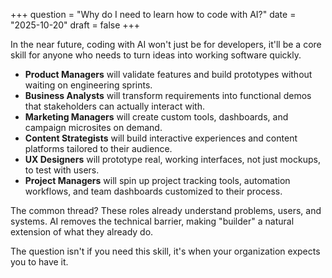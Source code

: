 +++
question = "Why do I need to learn how to code with AI?"
date = "2025-10-20"
draft = false
+++

In the near future, coding with AI won't just be for developers, it'll be a core skill for anyone who needs to turn ideas into working software quickly.

- **Product Managers** will validate features and build prototypes without waiting on engineering sprints.
- **Business Analysts** will transform requirements into functional demos that stakeholders can actually interact with.
- **Marketing Managers** will create custom tools, dashboards, and campaign microsites on demand.
- **Content Strategists** will build interactive experiences and content platforms tailored to their audience.
- **UX Designers** will prototype real, working interfaces, not just mockups, to test with users.
- **Project Managers** will spin up project tracking tools, automation workflows, and team dashboards customized to their process.

The common thread? These roles already understand problems, users, and systems. AI removes the technical barrier, making "builder" a natural extension of what they already do. 

The question isn't if you need this skill, it's when your organization expects you to have it.
